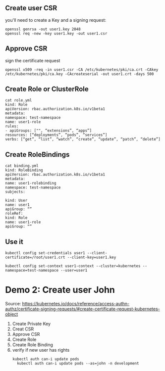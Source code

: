 
## Create user CSR
you'll need to create a Key and a signing request:

```
openssl genrsa -out user1.key 2048
openssl req -new -key user1.key -out user1.csr
```

## Approve CSR
sign the certificate request

```
openssl x509 -req -in user1.csr -CA /etc/kubernetes/pki/ca.crt -CAkey /etc/kubernetes/pki/ca.key -CAcreateserial -out user1.crt -days 500
```
## Create Role or ClusterRole
```
cat role.yml
kind: Role
apiVersion: rbac.authorization.k8s.io/v1beta1
metadata:
namespace: test-namespace
name: user1-role
rules:
- apiGroups: ["", “extensions”, “apps”]
resources: [“deployments”, “pods”, “services”]
verbs: [“get”, “list”, “watch”, “create”, “update”, “patch”, “delete”]
```

## Create RoleBindings
```
cat binding.yml
kind: RoleBinding
apiVersion: rbac.authorization.k8s.io/v1beta1
metadata:
name: user1-rolebinding
namespace: test-namespace
subjects:

kind: User
name: user1
apiGroup: “”
roleRef:
kind: Role
name: user1-role
apiGroup: “”
```
## Use it
```
kubectl config set-credentials user1 --client-certificate=/root/user1.crt --client-key=user1.key

kubectl config set-context user1-context --cluster=kubernetes --namespace=test-namespace --user=user1
```


# Demo 2: Create user John
Source: https://kubernetes.io/docs/reference/access-authn-authz/certificate-signing-requests/#create-certificate-request-kubernetes-object
1) Create Private Key
2) Creat CSR
3) Approve CSR
4) Create Role
5) Create Role Binding
6) verify if new user has rights
   ```
   kubectl auth can-i update pods
	 kubectl auth can-i update pods --as=john -n development
   ```
